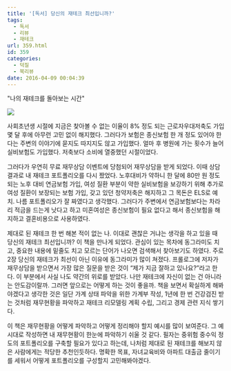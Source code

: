 ```yaml
---
title: '[독서] 당신의 재테크 최선입니까?'
tags:
  - 독서
  - 리뷰
  - 재테크
url: 359.html
id: 359
categories:
  - 덕질
  - 북리뷰
date: 2016-04-09 00:04:39
---
```


"나의 재테크를 돌아보는 시간"

![](http://image.aladin.co.kr/product/8033/79/cover/8984058467_1.jpg)

사회초년생 시절에 지금은 찾아볼 수 없는 이율이 8% 정도 되는 근로자우대저축도 가입 몇 달 후에 아무런 고민 없이 해지했다. 그러다가 보험은 종신보험 한 개 정도 있어야 한다는 주변의 이야기에 묻지도 따지지도 않고 가입했다. 얼마 후 병원에 가는 횟수가 늘어 실비보험도 가입했다. 저축보다 소비에 열중했던 시절이었다.

그러다가 우연히 무료 재무상담 이벤트에 당첨되어 재무상담을 받게 되었다. 이때 상담결과로 내 재테크 포트폴리오를 다시 짰었다. 노후대비가 약하니 한 달에 80만 원 정도 되는 노후 대비 연금보험 가입, 여성 질환 부분이 약한 실비보험을 보강하기 위해 추가로 여성 질환이 보장되는 보험 가입, 갖고 있던 청약저축은 해지하고 그 목돈은 ELS로 예치. 나름 포트폴리오가 잘 짜였다고 생각했다. 그러다가 주변에서 연금보험보다는 차라리 적금을 드는게 낫다고 하고 미혼여성은 종신보험이 필요 없다고 해서 종신보험을 해지하고 결혼비용으로 사용하였다.

제대로 된 재테크 한 번 해본 적이 없는 나. 이대로 괜찮은 거냐는 생각을 하고 있을 때 당신의 재테크 최선입니까? 이 책을 만나게 되었다. 관심이 있는 목차에 동그라미도 치고, 중요한 내용에 밑줄도 치고 모르는 단어가 나오면 검색해서 찾아보기도 하였다. 주로 2장 당신의 재테크가 최선이 아닌 이유에 동그라미가 많이 쳐졌다. 프롤로그에 저자가 재무상담을 받으면서 가장 많은 질문을 받은 것이 “제가 지금 잘하고 있나요?”라고 한다. 이 부분에서 사실 나도 약간의 위로를 받았다. 나만 재테크에 자신이 없는 건 아니라는 안도감이랄까. 그러면 앞으로는 어떻게 하는 것이 좋을까. 책을 보면서 확실하게 해봐야겠다고 생각한 것은 일단 가계 상태 파악을 위한 가계부 작성, 1년에 한 번 건강검진 받는 것처럼 재무현황을 파악하고 재테크 리모델링 계획 수립, 그리고 경제 관련 지식 쌓기다.

이 책은 재무현황을 어떻게 파악하고 어떻게 정리해야 할지 예시를 많이 보여준다. 그 예시대로 작성하면 내 재무현황이 한눈에 파악하기 쉬울 것 같다. 필자는 중위험 중수익 정도의 포트폴리오를 구축할 필요가 있다고 하는데, 나처럼 제대로 된 재테크를 해보지 않은 사람에게는 적당한 추천인듯하다. 명확한 목표, 자녀교육비와 아파트 대출금 줄이기를 세워서 어떻게 포트폴리오를 구성할지 고민해봐야겠다.